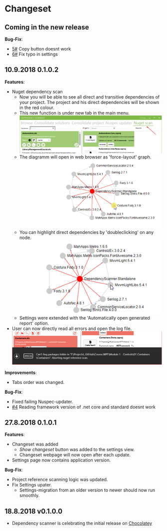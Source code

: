 # Changeset

<!---
-->
## Coming in the new release

**Bug-Fix**:

- [5#](https://github.com/MiroslavMikus/DependencyScanner/issues/5) Copy button doesnt work
- [6#](https://github.com/MiroslavMikus/DependencyScanner/issues/6) Fix typo in settings


## 10.9.2018 0.1.0.2

**Features**:
- Nuget dependency scan
  - Now you will be able to see all direct and transitive dependencies of your project. The project and his direct dependencies will be shown in the red colour.
  - This new function is under new tab in the main menu.
![Menubar](pic/2018-09-04.png)
  - The diagramm will open in web browser as 'force-layout' graph.
![ForceLayout](pic/2018-09-04_1.gif)
  - You can highlight direct dependencies by 'doubleclicking' on any node.
![Highlighting](pic/2018-09-04_2.gif)
  - Settings were extended with the 'Automatically open generated report' option.
- User can now directly read all errors and open the log file.
![ErrorProvider](pic/2018-09-07.png)

**Improvements**:
- Tabs order was changed.

**Bug-Fix**:

- Fixed failing Nuspec-updater.
- [#4](https://github.com/MiroslavMikus/DependencyScanner/issues/4) Reading framework version of .net core and standard doesnt work

## 27.8.2018 0.1.0.1
**Features**:

- Changeset was added
  - *Show changeset* button was added to the settings view.
  - Changeset webpage will now open after each update.
- Settings page now contains application version.

**Bug-Fix**:

- Project reference scanning logic was updated.
- Fix Settings upater.
  - Settings-migration from an older version to newer should now run smoothly.

## 18.8.2018 v0.1.0.0

- Dependency scanner is celebrating the initial release on [Chocolatey](https://chocolatey.org/packages/dependency-scanner)
